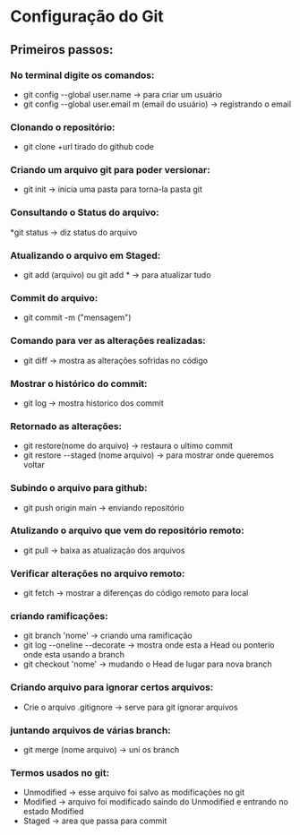 # Configuração do Git

## Primeiros passos:
### No terminal digite os comandos:

* git config  --global user.name -> para criar um usuário
* git config --global user.email m (email do usuário) -> registrando o email

### Clonando o repositório:

* git clone +url tirado do github code 

### Criando um arquivo git para poder versionar:

* git init -> inicia uma pasta para torna-la pasta git

### Consultando o Status do arquivo:

*git status -> diz status do arquivo

### Atualizando o arquivo em Staged:

* git add (arquivo) ou git add * -> para atualizar tudo

### Commit do arquivo:

* git commit -m ("mensagem")

### Comando para ver as alterações realizadas:

* git diff -> mostra as alterações sofridas no código

### Mostrar o histórico do commit:

* git log -> mostra historico dos commit

### Retornado as alterações:

* git restore(nome do arquivo) -> restaura o ultimo commit
* git restore --staged (nome arquivo) -> para mostrar onde queremos voltar 

### Subindo o arquivo para github:

* git push origin main -> enviando repositório

### Atulizando o arquivo que vem do repositório remoto:

* git pull -> baixa as atualização dos arquivos

### Verificar alterações no arquivo remoto:

* git fetch -> mostrar a diferenças do código remoto para local

### criando ramificações:

* git branch 'nome' -> criando uma ramificação
* git log --oneline --decorate -> mostra onde esta a Head ou ponterio onde esta usando a branch
* git checkout 'nome' -> mudando o Head de lugar para nova branch

### Criando arquivo para ignorar certos arquivos:

* Crie o arquivo .gitignore -> serve para git ignorar arquivos

### juntando arquivos de várias branch:

* git merge (nome arquivo) -> uni os branch 


### Termos usados no git:

* Unmodified -> esse arquivo foi salvo  as modificações no git
* Modified -> arquivo foi modificado saindo do Unmodified  e entrando no estado Modified
* Staged -> area que passa para commit

